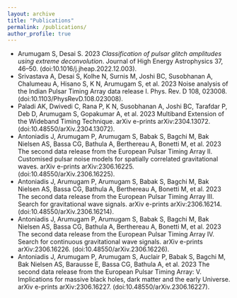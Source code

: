 ```yaml
---
layout: archive
title: "Publications"
permalink: /publications/
author_profile: true
---
```

* Arumugam S, Desai S. 2023 *Classification of pulsar glitch amplitudes using extreme deconvolution*. Journal of High
Energy Astrophysics 37, 46–50. (doi:10.1016/j.jheap.2022.12.003).
* Srivastava A, Desai S, Kolhe N, Surnis M, Joshi BC, Susobhanan A, Chalumeau A, Hisano S, K N, Arumugam S, et al. 2023 Noise
analysis of the Indian Pulsar Timing Array data release I. Phys. Rev. D 108, 023008. (doi:10.1103/PhysRevD.108.023008).
* Paladi AK, Dwivedi C, Rana P, K N, Susobhanan A, Joshi BC, Tarafdar P, Deb D, Arumugam S, Gopakumar A, et al. 2023 Multiband Extension of the Wideband Timing Technique. arXiv e-prints arXiv:2304.13072. (doi:10.48550/arXiv.2304.13072).
* Antoniadis J, Arumugam P, Arumugam S, Babak S, Bagchi M, Bak Nielsen AS, Bassa CG, Bathula A, Berthereau A, Bonetti M,
et al. 2023 The second data release from the European Pulsar Timing Array II. Customised pulsar noise models
for spatially correlated gravitational waves. arXiv e-prints arXiv:2306.16225. (doi:10.48550/arXiv.2306.16225).
* Antoniadis J, Arumugam P, Arumugam S, Babak S, Bagchi M, Bak Nielsen AS, Bassa CG, Bathula A, Berthereau A, Bonetti
M, et al. 2023 The second data release from the European Pulsar Timing Array III. Search for gravitational wave
signals. arXiv e-prints arXiv:2306.16214. (doi:10.48550/arXiv.2306.16214).
* Antoniadis J, Arumugam P, Arumugam S, Babak S, Bagchi M, Bak Nielsen AS, Bassa CG, Bathula A, Berthereau A, Bonetti M,
et al. 2023 The second data release from the European Pulsar Timing Array IV. Search for continuous gravitational
wave signals. arXiv e-prints arXiv:2306.16226. (doi:10.48550/arXiv.2306.16226).
* Antoniadis J, Arumugam P, Arumugam S, Auclair P, Babak S, Bagchi M, Bak Nielsen AS, Barausse E, Bassa CG, Bathula A, et al.
2023 The second data release from the European Pulsar Timing Array: V. Implications for massive black holes,
dark matter and the early Universe. arXiv e-prints arXiv:2306.16227. (doi:10.48550/arXiv.2306.16227).

